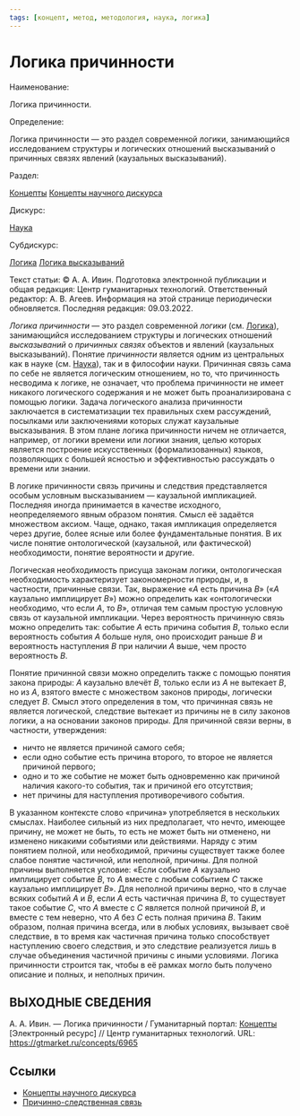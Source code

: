 ```yaml
---
tags: [концепт, метод, методология, наука, логика]
---
```

# Логика причинности

Наименование:

Логика причинности.

Определение:

Логика причинности — это раздел современной логики, занимающийся исследованием структуры и логических отношений высказываний о причинных связях явлений (каузальных высказываний).

Раздел:

[Концепты](https://gtmarket.ru/concepts/)  [Концепты научного дискурса](https://gtmarket.ru/concepts/scientific-concepts)

Дискурс:

[Наука](https://gtmarket.ru/concepts/6860)

Субдискурс:

[Логика](https://gtmarket.ru/concepts/6892)  [Логика высказываний](https://gtmarket.ru/concepts/6899)

Текст статьи: © А. А. Ивин. Подготовка электронной публикации и общая редакция: Центр гуманитарных технологий. Ответственный редактор: А. В. Агеев. Информация на этой странице периодически обновляется. Последняя редакция: 09.03.2022.

_Логика причинности_ — это раздел современной _логики_ (см. [Логика](https://gtmarket.ru/concepts/6892)), занимающийся исследованием структуры и логических отношений _высказываний_ о _причинных связях_ объектов и явлений (каузальных высказываний). Понятие _причинности_ является одним из центральных как в науке (см. [Наука](https://gtmarket.ru/concepts/6860)), так и в философии науки. Причинная связь сама по себе не является логическим отношением, но то, что причинность несводима к логике, не означает, что проблема причинности не имеет никакого логического содержания и не может быть проанализирована с помощью логики. Задача логического анализа причинности заключается в систематизации тех правильных схем рассуждений, посылками или заключениями которых служат каузальные высказывания. В этом плане логика причинности ничем не отличается, например, от логики времени или логики знания, целью которых является построение искусственных (формализованных) языков, позволяющих с большей ясностью и эффективностью рассуждать о времени или знании.

В логике причинности связь причины и следствия представляется особым условным высказыванием — каузальной импликацией. Последняя иногда принимается в качестве исходного, неопределяемого явным образом понятия. Смысл её задаётся множеством аксиом. Чаще, однако, такая импликация определяется через другие, более ясные или более фундаментальные понятия. В их числе понятие онтологической (каузальной, или фактической) необходимости, понятие вероятности и другие.

Логическая необходимость присуща законам логики, онтологическая необходимость характеризует закономерности природы, и, в частности, причинные связи. Так, выражение «_A_ есть причина _B_» («_A_ каузально имплицирует _B_») можно определить как «онтологически необходимо, что если _A_, то _B_», отличая тем самым простую условную связь от каузальной импликации. Через вероятность причинную связь можно определить так: событие _A_ есть причина события _B_, только если вероятность события _A_ больше нуля, оно происходит раньше _B_ и вероятность наступления _B_ при наличии _A_ выше, чем просто вероятность _B_.

Понятие причинной связи можно определить также с помощью понятия закона природы: _A_ каузально влечёт _B_, только если из _A_ не вытекает _B_, но из _A_, взятого вместе с множеством законов природы, логически следует _B_. Смысл этого определения в том, что причинная связь не является логической, следствие вытекает из причины не в силу законов логики, а на основании законов природы. Для причинной связи верны, в частности, утверждения:

- ничто не является причиной самого себя;
- если одно событие есть причина второго, то второе не является причиной первого;
- одно и то же событие не может быть одновременно как причиной наличия какого-то события, так и причиной его отсутствия;
- нет причины для наступления противоречивого события.

В указанном контексте слово «причина» употребляется в нескольких смыслах. Наиболее сильный из них предполагает, что нечто, имеющее причину, не может не быть, то есть не может быть ни отменено, ни изменено никакими событиями или действиями. Наряду с этим понятием полной, или необходимой, причины существует также более слабое понятие частичной, или неполной, причины. Для полной причины выполняется условие: «Если событие _A_ каузально имплицирует событие _B_, то _A_ вместе с любым событием _C_ также каузально имплицирует _B_». Для неполной причины верно, что в случае всяких событий _A_ и _B_, если _A_ есть частичная причина _B_, то существует такое событие _C_, что _A_ вместе с _C_ является полной причиной _B_, и вместе с тем неверно, что _A_ без _C_ есть полная причина _B_. Таким образом, полная причина всегда, или в любых условиях, вызывает своё следствие, в то время как частичная причина только способствует наступлению своего следствия, и это следствие реализуется лишь в случае объединения частичной причины с иными условиями. Логика причинности строится так, чтобы в её рамках могло быть получено описание и полных, и неполных причин.

## ВЫХОДНЫЕ СВЕДЕНИЯ

А. А. Ивин. — Логика причинности / Гуманитарный портал: [Концепты](https://gtmarket.ru/concepts/) [Электронный ресурс] // Центр гуманитарных технологий. URL: <https://gtmarket.ru/concepts/6965>

## Ссылки

- [Концепты научного дискурса](Концепты%20научного%20дискурса.md)
- [Причинно-следственная связь](Причинно-следственная%20связь.md)
